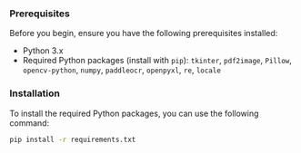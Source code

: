### Prerequisites

Before you begin, ensure you have the following prerequisites installed:

- Python 3.x
- Required Python packages (install with `pip`): `tkinter`, `pdf2image`, `Pillow`, `opencv-python`, `numpy`, `paddleocr`, `openpyxl`, `re`, `locale`

### Installation

To install the required Python packages, you can use the following command:

```bash
pip install -r requirements.txt
